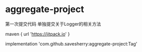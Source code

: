 # aggregate-project
第一次提交代码  单独提交关于Logger的相关方法

maven { url 'https://jitpack.io' }

implementation 'com.github.savesherry:aggregate-project:Tag'
